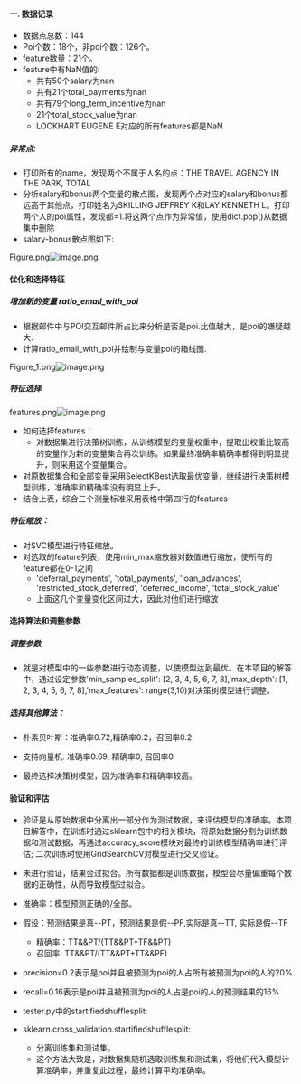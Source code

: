 
#### 一. 数据记录
* 数据点总数：144
* Poi个数：18个，非poi个数：126个。
* feature数量：21个。
* feature中有NaN值的:
    * 共有50个salary为nan
    * 共有21个total_payments为nan
    * 共有79个long_term_incentive为nan
    * 21个total_stock_value为nan
    * LOCKHART EUGENE E对应的所有features都是NaN


##### 异常点:
* 打印所有的name，发现两个不属于人名的点：THE TRAVEL AGENCY IN THE PARK, TOTAL
* 分析salary和bonus两个变量的散点图，发现两个点对应的salary和bonus都远高于其他点，打印姓名为SKILLING JEFFREY K和LAY KENNETH L。打印两个人的poi属性，发现都=1.将这两个点作为异常值，使用dict.pop()从数据集中删除
* salary-bonus散点图如下:

Figure.png![image.png](attachment:image.png)

#### 优化和选择特征

##### 增加新的变量 ratio_email_with_poi
* 根据邮件中与POI交互邮件所占比来分析是否是poi.比值越大，是poi的嫌疑越大.
* 计算ratio_email_with_poi并绘制与变量poi的箱线图.

Figure_1.png![image.png](attachment:image.png)

##### 特征选择


features.png![image.png](attachment:image.png)

* 如何选择features：
    * 对数据集进行决策树训练，从训练模型的变量权重中，提取出权重比较高的变量作为新的变量集合再次训练。如果最终准确率精确率都得到明显提升，则采用这个变量集合。
* 对原数据集合和全部变量采用SelectKBest选取最优变量，继续进行决策树模型训练，准确率和精确率没有明显上升。
* 结合上表，综合三个测量标准采用表格中第四行的features

##### 特征缩放：
* 对SVC模型进行特征缩放。
* 对选取的feature列表，使用min_max缩放器对数值进行缩放，使所有的feature都在0-1之间
    * 'deferral_payments', 'total_payments', 'loan_advances', 'restricted_stock_deferred', 'deferred_income', 'total_stock_value'
    * 上面这几个变量变化区间过大，因此对他们进行缩放

#### 选择算法和调整参数

##### 调整参数
* 就是对模型中的一些参数进行动态调整，以使模型达到最优。在本项目的解答中，通过设定参数'min_samples_split': [2, 3, 4, 5, 6, 7, 8],'max_depth': [1, 2, 3, 4, 5, 6, 7, 8],'max_features': range(3,10)对决策树模型进行调整。

##### 选择其他算法：
* 朴素贝叶斯：准确率0.72,精确率0.2，召回率0.2
* 支持向量机: 准确率0.69, 精确率0, 召回率0

* 最终选择决策树模型，因为准确率和精确率较高。

#### 验证和评估
* 验证是从原始数据中分离出一部分作为测试数据，来评估模型的准确率。本项目解答中，在训练时通过sklearn包中的相关模块，将原始数据分割为训练数据和测试数据，再通过accuracy_score模块对最终的训练模型精确率进行评估; 二次训练时使用GridSearchCV对模型进行交叉验证。
* 未进行验证，结果会过拟合。所有数据都是训练数据，模型会尽量偏重每个数据的正确性，从而导致模型过拟合。

* 准确率：模型预测正确的/全部。
* 假设：预测结果是真--PT，预测结果是假--PF,实际是真--TT, 实际是假--TF
   * 精确率：TT&&PT/(TT&&PT+TF&&PT)
   * 召回率: TT&&PT/(TT&&PT+TT&&PF)
   

* precision=0.2表示是poi并且被预测为poi的人占所有被预测为poi的人的20%
* recall=0.16表示是poi并且被预测为poi的人占是poi的人的预测结果的16%

* tester.py中的startifiedshufflesplit:
* sklearn.cross_validation.startifiedshufflesplit:
    * 分离训练集和测试集。
    * 这个方法大致是，对数据集随机选取训练集和测试集，将他们代入模型计算准确率，并重复此过程，最终计算平均准确率。
